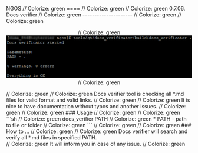 NGOS                                                                                                                                                                                                     // Colorize: green
====                                                                                                                                                                                                     // Colorize: green
                                                                                                                                                                                                         // Colorize: green
0.7.06. Docs verifier                                                                                                                                                                                    // Colorize: green
---------------------                                                                                                                                                                                    // Colorize: green
                                                                                                                                                                                                         // Colorize: green
<p align="center">                                                                                                                                                                                       // Colorize: green
    <img src="https://github.com/Gris87/ngos/blob/master/tools/qt/docs_verifier/Screenshot.png?raw=true" alt="Screenshot"/>                                                                              // Colorize: green
</p>                                                                                                                                                                                                     // Colorize: green
                                                                                                                                                                                                         // Colorize: green
Docs verifier tool is checking all *.md files for valid format and valid links.                                                                                                                          // Colorize: green
                                                                                                                                                                                                         // Colorize: green
It is nice to have documentation without typos and another issues.                                                                                                                                       // Colorize: green
                                                                                                                                                                                                         // Colorize: green
### Usage                                                                                                                                                                                                // Colorize: green
                                                                                                                                                                                                         // Colorize: green
```sh                                                                                                                                                                                                    // Colorize: green
docs_verifier PATH                                                                                                                                                                                       // Colorize: green
    * PATH - path to file or folder                                                                                                                                                                      // Colorize: green
```                                                                                                                                                                                                      // Colorize: green
                                                                                                                                                                                                         // Colorize: green
### How to ...                                                                                                                                                                                           // Colorize: green
                                                                                                                                                                                                         // Colorize: green
Docs verifier will search and verify all *.md files in specified PATH.<br/>                                                                                                                              // Colorize: green
It will inform you in case of any issue.                                                                                                                                                                 // Colorize: green

